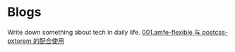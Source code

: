 # Blogs

Write down something about tech in daily life.
[001.amfe-flexible 与 postcss-pxtorem 的配合使用](https://github.com/MilletQ/Blogs/blob/main/articles/001.amfe-flexible%E4%B8%8Epostcss-pxtorem%E7%9A%84%E9%85%8D%E5%90%88%E4%BD%BF%E7%94%A8/001.amfe-flexible%E4%B8%8Epostcss-pxtorem%E7%9A%84%E9%85%8D%E5%90%88%E4%BD%BF%E7%94%A8.md)
